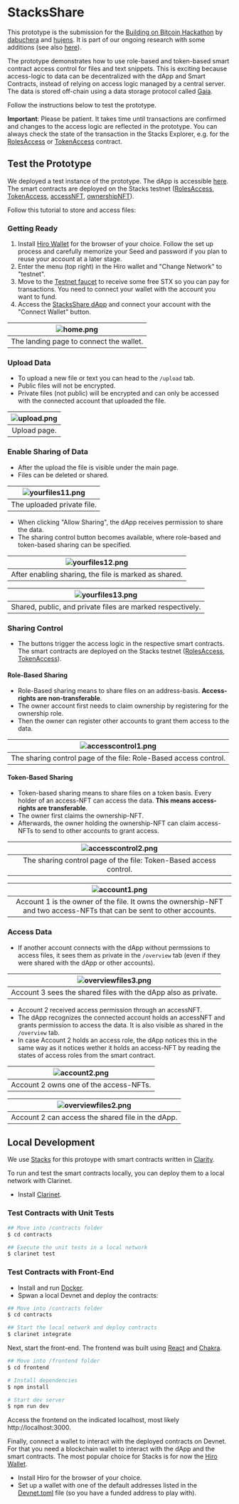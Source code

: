 # StacksShare

This prototype is the submission for the [Building on Bitcoin Hackathon](https://building-on-btc-hack.devpost.com/?ref_feature=challenge&ref_medium=your-open-hackathons&ref_content=Submissions+open) by [dabuchera](https://github.com/dabuchera) and [hujens](https://github.com/hujens). It is part of our ongoing research with some additions (see also [here](https://github.com/dabuchera/web3-access)).

The prototype demonstrates how to use role-based and token-based smart contract access control for files and text snippets. This is exciting because access-logic to data can be decentralized with the dApp and Smart Contracts, instead of relying on access logic managed by a central server. The data is stored off-chain using a data storage protocol called [Gaia](https://github.com/stacks-network/gaia).

Follow the instructions below to test the prototype. 

**Important**: Please be patient. It takes time until transactions are confirmed and changes to the access logic are reflected in the prototype. You can always check the state of the transaction in the Stacks Explorer, e.g. for the [RolesAccess](https://explorer.stacks.co/txid/0x90d3f74e779db902ad530e234d25cdd7c5f199ae1ae6f6bbdceeb0b31cec80f8?chain=testnet) or [TokenAccess](https://explorer.stacks.co/txid/0xfad00174f87245fda375a12016b1a6a361e02eca174870973e978cb809e14a3e?chain=testnet) contract.

## Test the Prototype

We deployed a test instance of the prototype. The dApp is accessible [here](https://building-on-bitcoin-hackathon.vercel.app/). The smart contracts are deployed on the Stacks testnet ([RolesAccess](https://explorer.stacks.co/txid/0x90d3f74e779db902ad530e234d25cdd7c5f199ae1ae6f6bbdceeb0b31cec80f8?chain=testnet), [TokenAccess](https://explorer.stacks.co/txid/0xfad00174f87245fda375a12016b1a6a361e02eca174870973e978cb809e14a3e?chain=testnet), [accessNFT](https://explorer.stacks.co/txid/0x9c5895ab833542325131d8953167c032a8de3a0393cea0988dba563cf5a23d14?chain=testnet), [ownershipNFT](https://explorer.stacks.co/txid/0x8fd200f5911ba9da78d22f40c867805cd6024dd15d69a6e4b985ef6659d61d36?chain=testnet)).

Follow this tutorial to store and access files:

### Getting Ready

1. Install [Hiro Wallet](https://wallet.hiro.so/) for the browser of your choice. Follow the set up process and carefully memorize your Seed and password if you plan to reuse your account at a later stage.
2. Enter the menu (top right) in the Hiro wallet and "Change Network" to "testnet".
3. Move to the [Testnet faucet](https://explorer.stacks.co/sandbox/faucet?chain=testnet) to receive some free STX so you can pay for transactions. You need to connect your wallet with the account you want to fund.
4. Access the [StacksShare dApp](https://building-on-bitcoin-hackathon.vercel.app/) and connect your account with the "Connect Wallet" button.

| ![home.png](/readme-img/home.png)|
|:--:|
| The landing page to connect the wallet. |

### Upload Data

- To upload a new file or text you can head to the ```/upload``` tab.
- Public files will not be encrypted.
- Private files (not public) will be encrypted and can only be accessed with the connected account that uploaded the file.

| ![upload.png](/readme-img/upload.png) |
|:--:|
| Upload page. |

### Enable Sharing of Data

- After the upload the file is visible under the main page.
- Files can be deleted or shared.

| ![yourfiles11.png](/readme-img/yourfiles11.png) |
|:--:|
| The uploaded private file. |

- When clicking "Allow Sharing", the dApp receives permission to share the data.
- The sharing control button becomes available, where role-based and token-based sharing can be specified.

| ![yourfiles12.png](/readme-img/yourfiles12.png) |
|:--:|
| After enabling sharing, the file is marked as shared. |


| ![yourfiles13.png](/readme-img/yourfiles13.png) |
|:--:|
| Shared, public, and private files are marked respectively. |

### Sharing Control

- The buttons trigger the access logic in the respective smart contracts. The smart contracts are deployed on the Stacks testnet ([RolesAccess](https://explorer.stacks.co/txid/0x90d3f74e779db902ad530e234d25cdd7c5f199ae1ae6f6bbdceeb0b31cec80f8?chain=testnet), [TokenAccess](https://explorer.stacks.co/txid/0xfad00174f87245fda375a12016b1a6a361e02eca174870973e978cb809e14a3e?chain=testnet)).


#### Role-Based Sharing
- Role-Based sharing means to share files on an address-basis. **Access-rights are non-transferable**.
- The owner account first needs to claim ownership by registering for the ownership role.
- Then the owner can register other accounts to grant them access to the data.

| ![accesscontrol1.png](/readme-img/accesscontrol1.png) |
|:--:|
| The sharing control page of the file: Role-Based access control. |


#### Token-Based Sharing
- Token-based sharing means to share files on a token basis. Every holder of an access-NFT can access the data. **This means access-rights are transferable**.
- The owner first claims the ownership-NFT.
- Afterwards, the owner holding the ownership-NFT can claim access-NFTs to send to other accounts to grant access.

| ![accesscontrol2.png](/readme-img/accesscontrol2.png) |
|:--:|
| The sharing control page of the file: Token-Based access control. |

| ![account1.png](/readme-img/account1.png) |
|:--:|
| Account 1 is the owner of the file. It owns the ownership-NFT and two access-NFTs that can be sent to other accounts. |

### Access Data

- If another account connects with the dApp without permssions to access files, it sees them as private in the ```/overview``` tab (even if they were shared with the dApp or other accounts).

| ![overviewfiles3.png](/readme-img/overviewfiles3.png) |
|:--:|
| Account 3 sees the shared files with the dApp also as private. |

- Account 2 received access permission through an accessNFT.
- The dApp recognizes the connected account holds an accessNFT and grants permission to access the data. It is also visible as shared in the ```/overview``` tab.
- In case Account 2 holds an access role, the dApp notices this in the same way as it notices wether it holds an access-NFT by reading the states of access roles from the smart contract.

| ![account2.png](/readme-img/account2.png) |
|:--:|
| Account 2 owns one of the access-NFTs. |

| ![overviewfiles2.png](/readme-img/overviewfiles2.png) |
|:--:|
| Account 2 can access the shared file in the dApp. |

## Local Development

We use [Stacks](https://www.stacks.co/) for this protoype with smart contracts written in [Clarity](https://book.clarity-lang.org/).

To run and test the smart contracts locally, you can deploy them to a local network with Clarinet.

- Install [Clarinet](https://github.com/hirosystems/clarinet).

### Test Contracts with Unit Tests

```sh
## Move into /contracts folder
$ cd contracts

## Execute the unit tests in a local network
$ clarinet test
```

### Test Contracts with Front-End

- Install and run [Docker](https://www.docker.com/).
- Spwan a local Devnet and deploy the contracts:

```sh
## Move into /contracts folder
$ cd contracts

## Start the local network and deploy contracts
$ clarinet integrate
```

Next, start the front-end. The frontend was built using [React](https://reactjs.org/) and [Chakra](https://chakra-ui.com/).

```sh
## Move into /frontend folder
$ cd frontend

# Install dependencies
$ npm install

# Start dev server
$ npm run dev
```

Access the frontend on the indicated localhost, most likely http://localhost:3000.

Finally, connect a wallet to interact with the deployed contracts on Devnet. For that you need a blockchain wallet to interact with the dApp and the smart contracts. The most popular choice for Stacks is for now the [Hiro Wallet](https://wallet.hiro.so/).

- Install Hiro for the browser of your choice.
- Set up a wallet with one of the default addresses listed in the [Devnet.toml](/contracts/settings/Devnet.toml) file (so you have a funded address to play with).

